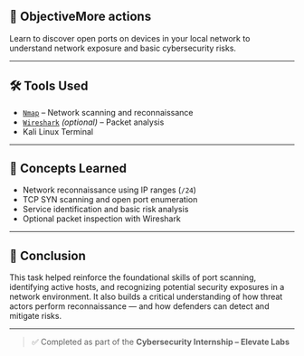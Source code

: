 ## 🎯 ObjectiveMore actions
Learn to discover open ports on devices in your local network to understand network exposure and basic cybersecurity risks.

---

## 🛠️ Tools Used
- [`Nmap`](https://nmap.org/) – Network scanning and reconnaissance
- [`Wireshark`](https://www.wireshark.org/) *(optional)* – Packet analysis
- Kali Linux Terminal

---

## 📘 Concepts Learned

* Network reconnaissance using IP ranges (`/24`)
* TCP SYN scanning and open port enumeration
* Service identification and basic risk analysis
* Optional packet inspection with Wireshark

---

## 🧠 Conclusion

This task helped reinforce the foundational skills of port scanning, identifying active hosts, and recognizing potential security exposures in a network environment. It also builds a critical understanding of how threat actors perform reconnaissance — and how defenders can detect and mitigate risks.

---

> ✅ Completed as part of the **Cybersecurity Internship – Elevate Labs**
